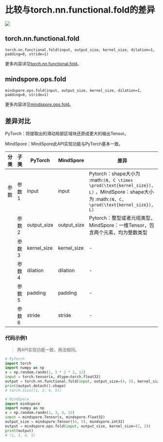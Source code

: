 # 比较与torch.nn.functional.fold的差异

<a href="https://gitee.com/mindspore/docs/blob/master/docs/mindspore/source_zh_cn/note/api_mapping/pytorch_diff/mindspore.ops.fold.md" target="_blank"><img src="https://mindspore-website.obs.cn-north-4.myhuaweicloud.com/website-images/master/resource/_static/logo_source.png"></a>

## torch.nn.functional.fold

```text
torch.nn.functional.fold(input, output_size, kernel_size, dilation=1, padding=0, stride=1)
```

更多内容详见[torch.nn.functional.fold](https://pytorch.org/docs/1.8.1/nn.functional.html#torch.nn.functional.fold)。

## mindspore.ops.fold

```text
mindspore.ops.fold(input, output_size, kernel_size, dilation=1, padding=0, stride=1)
```

更多内容详见[mindspore.ops.fold](https://www.mindspore.cn/docs/zh-CN/master/api_python/ops/mindspore.ops.fold.html)。

## 差异对比

PyTorch：将提取出的滑动局部区域块还原成更大的输出Tensor。

MindSpore：MindSpore此API实现功能与PyTorch基本一致。

| 分类 | 子类 |PyTorch | MindSpore | 差异 |
| --- | --- | --- | --- |---|
|参数 | 参数1 | input | input | Pytorch：shape大小为 :math:`(N, C \times \prod(\text{kernel_size}), L)` ，MindSpore：shape大小为 :math:`(N, C, \prod(\text{kernel_size}), L)` |
| | 参数2 | output_size | output_size | Pytorch：整型或者元组类型，MindSpore：一维Tensor，包含两个元素，均为整数类型 |
| | 参数3 | kernel_size | kernel_size |- |
| | 参数4 | dilation | dilation |- |
| | 参数5 | padding | padding |- |
| | 参数6 | stride | stride |- |

### 代码示例1

> 两API实现功能一致，用法相同。

```python
# PyTorch
import torch
import numpy as np
x = np.random.randn(1, 3 * 2 * 2, 12)
input = torch.tensor(x, dtype=torch.float32)
output = torch.nn.functional.fold(input, output_size=(4, 5), kernel_size=(2, 2))
print(output.detach().shape)
# torch.Size([1, 3, 4, 5])

# MindSpore
import mindspore
import numpy as np
x = np.random.randn(1, 3, 4, 12)
input = mindspore.Tensor(x, mindspore.float32)
output_size = mindspore.Tensor((4, 5), mindspore.int32)
output = mindspore.ops.fold(input, output_size, kernel_size=(2, 2))
print(output)
# (1, 3, 4, 5)
```

